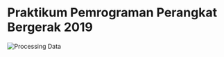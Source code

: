 # Praktikum Pemrograman Perangkat Bergerak 2019

![Processing Data](https://user-images.githubusercontent.com/10812410/68446881-9f166a00-0210-11ea-8512-82fd81f338d3.jpg)
